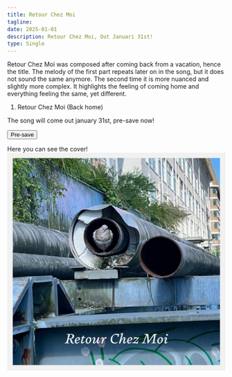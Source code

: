 ```yaml
---
title: Retour Chez Moi
tagline: 
date: 2025-01-01
description: Retour Chez Moi, Out Januari 31st!
type: Single
---
```


Retour Chez Moi was composed after coming back from a vacation, hence the title. The melody of the first part repeats later on in the song, but it does not sound the same anymore. The second time it is more nuanced and slightly more complex. It highlights the feeling of coming home and everything feeling the same, yet different.
1. Retour Chez Moi (Back home)

The song will come out january 31st, pre-save now!

<a href="https://distrokid.com/hyperfollow/christiaanbloo/retour-chez-moi">
    <button>Pre-save</button>
</a>


Here you can see the cover!
<img src="cover.jpg" class="rounded-corners" style="border-width: 10rem;">
